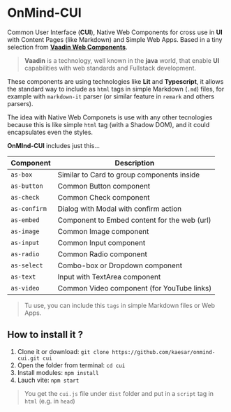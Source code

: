 # OnMind-CUI

Common User Interface (**CUI**), Native Web Components for cross use in **UI** with Content Pages (like Markdown) and Simple Web Apps. Based in a tiny selection from [**Vaadin Web Components**](https://github.com/vaadin/web-components).

> **Vaadin** is a technology, well known in the **java** world, that enable **UI** capabilities with web standards and Fullstack development.

These components are using technologies like **Lit** and **Typescript**, it allows the standard way to include as `html` tags in simple Markdown (`.md`) files, for example with `markdown-it` parser (or similar feature in `remark` and others parsers).

The idea with Native Web Componets is use with any other tecnologies because this is like simple `html` tag (with a Shadow DOM), and it could encapsulates even the styles.

**OnMInd-CUI** includes just this...

Component | Description
-- | --
`as-box` | Similar to Card to group components inside
`as-button` | Common Button component
`as-check` | Common Check component
`as-confirm` | Dialog with Modal with confirm action
`as-embed` | Component to Embed content for the web (url)
`as-image` | Common Image component
`as-input` | Common Input component
`as-radio` | Common Radio component
`as-select` | Combo-box or Dropdown component
`as-text` | Input with TextArea component
`as-video` | Common Video component (for YouTube links)

> Tu use, you can include this `tags` in simple Markdown files or Web Apps.

## How to install it ?

1. Clone it or download: `git clone https://github.com/kaesar/onmind-cui.git cui`
2. Open the folder from terminal: `cd cui`
3. Install modules: `npm install`
4. Lauch vite: `npm start`

> You get the `cui.js` file under `dist` folder and put in a `script` tag in `html` (e.g. in `head`)
